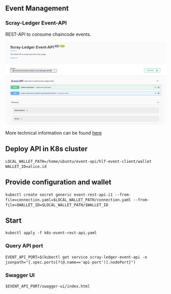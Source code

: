 ## Event Management

### Scray-Ledger Event-API

REST-API to consume chaincode events. 

![Event API](swagger-screenshot.png)

More technical information can be found [here](event-rest-api)

## Deploy API in K8s cluster
```
LOCAL_WALLET_PATH=/home/ubuntu/event-api/hlf-event-client/wallet
WALLET_ID=alice.id
```

## Provide configuration and wallet
```
kubectl create secret generic event-rest-api-i1 --from-file=connection.yaml=$LOCAL_WALLET_PATH/connection.yaml --from-file=$WALLET_ID=$LOCAL_WALLET_PATH/$WALLET_ID
```

## Start
```
kubectl apply -f k8s-event-rest-api.yaml
```

### Query API port
```
EVENT_API_PORT=$(kubectl get service scray-ledger-event-api -o jsonpath="{.spec.ports[?(@.name=='api-port')].nodePort}")
```

### Swagger UI

```
$EVENT_API_PORT/swagger-ui/index.html
```

